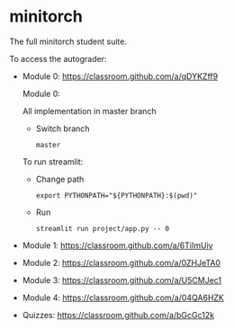 # minitorch
The full minitorch student suite. 


To access the autograder: 

* Module 0: https://classroom.github.com/a/qDYKZff9

  Module 0:

  All implementation in master branch
  
  * Switch branch
    ```
    master
    ```
  To run streamlit:
  
  * Change path
     ```
     export PYTHONPATH="${PYTHONPATH}:$(pwd)"
     ```
     
  * Run
    ```
    streamlit run project/app.py -- 0
    ```
  
* Module 1: https://classroom.github.com/a/6TiImUiy
* Module 2: https://classroom.github.com/a/0ZHJeTA0
* Module 3: https://classroom.github.com/a/U5CMJec1
* Module 4: https://classroom.github.com/a/04QA6HZK
* Quizzes: https://classroom.github.com/a/bGcGc12k
